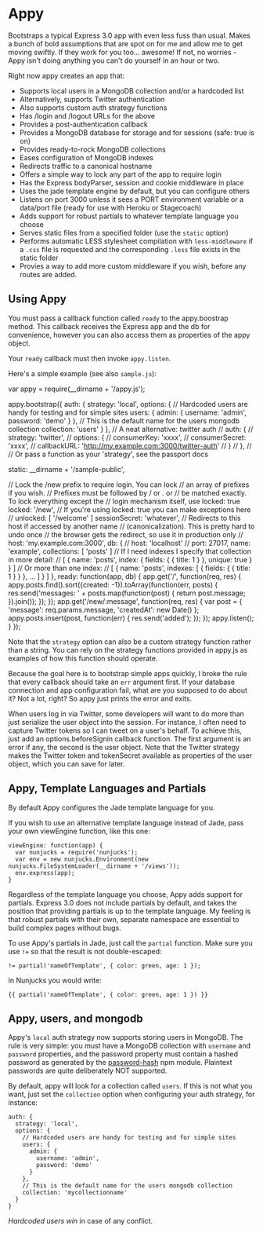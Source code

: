 # Appy

Bootstraps a typical Express 3.0 app with even less fuss than usual. Makes a bunch of bold assumptions that are spot on for me and allow me to get moving swiftly. If they work for you too... awesome! If not, no worries - Appy isn't doing anything you can't do yourself in an hour or two.

Right now appy creates an app that:

* Supports local users in a MongoDB collection and/or a hardcoded list
* Alternatively, supports Twitter authentication
* Also supports custom auth strategy functions
* Has /login and /logout URLs for the above
* Provides a post-authentication callback
* Provides a MongoDB database for storage and for sessions (safe: true is on)
* Provides ready-to-rock MongoDB collections
* Eases configuration of MongoDB indexes
* Redirects traffic to a canonical hostname
* Offers a simple way to lock any part of the app to require login
* Has the Express bodyParser, session and cookie middleware in place
* Uses the jade template engine by default, but you can configure others
* Listens on port 3000 unless it sees a PORT environment variable
 or a data/port file (ready for use with Heroku or Stagecoach)
* Adds support for robust partials to whatever template language you choose
* Serves static files from a specified folder (use the `static` option)
* Performs automatic LESS stylesheet compilation with `less-middleware` if a `.css` file is requested and the corresponding `.less` file exists in the static folder
* Provies a way to add more custom middleware if you wish, before any routes are added.

## Using Appy

You must pass a callback function called `ready` to the appy.boostrap method. This callback receives the Express app and the db for convenience, however you can also access them as properties of the appy object.

Your `ready` callback must then invoke `appy.listen`.

Here's a simple example (see also `sample.js`):

var appy = require(__dirname + '/appy.js');

appy.bootstrap({
  auth: {
    strategy: 'local',
    options: {
      // Hardcoded users are handy for testing and for simple sites
      users: {
        admin: {
          username: 'admin',
          password: 'demo'
        }
      },
      // This is the default name for the users mongodb collection
      collection: 'users'
    }
  },
  // A neat alternative: twitter auth
  // auth: {
  //   strategy: 'twitter',
  //   options: {
  //     consumerKey: 'xxxx',
  //     consumerSecret: 'xxxx',
  //     callbackURL: 'http://my.example.com:3000/twitter-auth'
  //   }
  // },
  //
  // Or pass a function as your 'strategy', see the passport docs

  static: __dirname + '/sample-public',

  // Lock the /new prefix to require login. You can lock
  // an array of prefixes if you wish.
  // Prefixes must be followed by / or . or
  // be matched exactly. To lock everything except the
  // login mechanism itself, use locked: true
  locked: '/new',
  // If you're using locked: true you can make exceptions here
  // unlocked: [ '/welcome' ]
  sessionSecret: 'whatever',
  // Redirects to this host if accessed by another name
  // (canonicalization). This is pretty hard to undo once
  // the browser gets the redirect, so use it in production only
  // host: 'my.example.com:3000',
  db: {
    // host: 'localhost'
    // port: 27017,
    name: 'example',
    collections: [ 'posts' ]
    // If I need indexes I specify that collection in more detail:
    // [ { name: 'posts', index: { fields: { { title: 1 } }, unique: true } } ]
    // Or more than one index:
    // [ { name: 'posts', indexes: [ { fields: { { title: 1 } } }, ... ] } ]
  },
  ready: function(app, db) {
    app.get('/', function(req, res) {
      appy.posts.find().sort({created: -1}).toArray(function(err, posts) {
        res.send('messages: ' + posts.map(function(post) { return post.message; }).join());
      });
    });
    app.get('/new/:message', function(req, res) {
      var post = { 'message': req.params.message, 'createdAt': new Date() };
      appy.posts.insert(post, function(err) {
        res.send('added');
      });
    });
    appy.listen();
  }
});


Note that the `strategy` option can also be a custom strategy function rather than a string. You can rely on the strategy functions provided in appy.js as examples of how this function should operate.

Because the goal here is to bootstrap simple apps quickly, I broke the rule that every callback should take an `err` argument first. If your database connection and app configuration fail, what are you supposed to do about it? Not a lot, right? So appy just prints the error and exits.

When users log in via Twitter, some developers will want to do more than just serialize the user object into the session. For instance, I often need to capture Twitter tokens so I can tweet on a user's behalf. To achieve this, just add an options.beforeSignin callback function. The first argument is an error if any, the second is the user object. Note that the Twitter strategy makes the Twitter token and tokenSecret available as properties of the user object, which you can save for later.

## Appy, Template Languages and Partials

By default Appy configures the Jade template language for you.

If you wish to use an alternative template language instead of Jade, pass your own viewEngine function, like this one:

    viewEngine: function(app) {
      var nunjucks = require('nunjucks');
      var env = new nunjucks.Environment(new nunjucks.FileSystemLoader(__dirname + '/views'));
      env.express(app);
    }

Regardless of the template language you choose, Appy adds support for partials. Express 3.0 does not include partials by default, and takes the position that providing partials is up to the template language. My feeling is that robust partials with their own, separate namespace are essential to build complex pages without bugs.

To use Appy's partials in Jade, just call the `partial` function. Make sure you use `!=` so that the result is not double-escaped:

    != partial('nameOfTemplate', { color: green, age: 1 });

In Nunjucks you would write:

    {{ partial('nameOfTemplate', { color: green, age: 1 }) }}

## Appy, users, and mongodb

Appy's `local` auth strategy now supports storing users in MongoDB. The rule is very simple: you must have a MongoDB collection with `username` and `password` properties, and the password property must contain a hashed password as generated by the [password-hash](https://npmjs.org/package/password-hash) npm module. Plaintext passwords are quite deliberately NOT supported.

By default, appy will look for a collection called `users`. If this is not what you want, just set the `collection` option when configuring your auth strategy, for instance:

    auth: {
      strategy: 'local',
      options: {
        // Hardcoded users are handy for testing and for simple sites
        users: {
          admin: {
            username: 'admin',
            password: 'demo'
          }
        },
        // This is the default name for the users mongodb collection
        collection: 'mycollectionname'
      }
    }

*Hardcoded users win* in case of any conflict.





